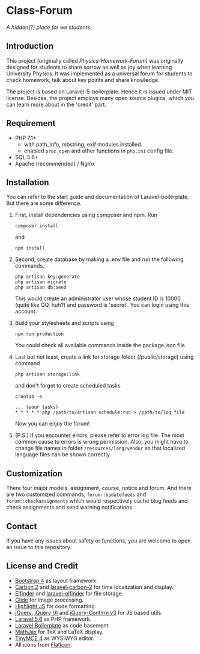 # Class-Forum

*A hidden(?) place for we students.*

## Introduction

This project (originally called *Physics-Homework-Forum*) was 
 originally designed for students to  share sorrow as well as
 joy when learning University Physics. It was implemented as 
 a universal forum for students to check homework, talk about
 key points and share knowledge.

The project is based on Laravel-5-boilerplate. 
 Hence it is issued under MIT license. Besides, the 
 project employs many open source plugins, which you can learn
 more about in the 'credit' part.

## Requirement

- PHP 7.1+
  - with path_info, mbstring, exif modules installed.
  - enabled ``proc_open`` and other functions in 
    ``php.ini`` config file.
- SQL 5.6+
- Apache (recommended) / Nginx

## Installation

You can refer to the start guide and documentation 
of Laravel-boilerplate. But there are some difference.

1. First, install dependencies using composer and npm. Run 

   ```shell
   composer install
   ```

   and

   ```shell
   npm install
   ```

2. Second, create database by making a .env file 
   and run the following commands.

   ```shell
   php artisan key:generate
   php artisan migrate
   php artisan db:seed
   ```

   This would create an administrator user whose
   student ID is 10000 (quite like QQ, huh?) and 
   password is 'secret'. You can login using this 
   account.

3. Build your stylesheets and scripts using

   ```shell
   npm run production
   ```

   You could check all available commands inside the 
   package.json file.

4. Last but not least, create a link for storage 
folder (/public/storage) using command 

   ```
   php artisan storage:link
   ```

   and don't forget to create scheduled tasks

   ```
   crontab -e
   
   ... (your tasks)
   * * * * * php /path/to/artisan schedule:run > /path/to/log_file
   ```

   Now you can enjoy the forum!
   
5. (P.S.) If you encounter errors, please refer to 
 error log file. The most common cause to errors is 
 wrong permission. Also, you might have to change file
 names in folder ``/resources/lang/vendor`` so that 
 localized language files can be shown correctly.
 
## Customization

There four major models, assignment, course, notice
 and forum. And there are two customized commands,
 ``forum::updatefeeds`` and ``forum::checkassignments``
 which would respectively cache blog feeds and check
 assignments and send warning notifications.

## Contact

If you have any issues about safety or functions, you are welcome to open an issue to this repository.

## License and Credit

*   [Bootstrap 4](http://getbootstrap.com/) as layout framework.
*   [Carbon 2](https://carbon.nesbot.com/) and [laravel-carbon-2](https://github.com/kylekatarnls/laravel-carbon-2) for time localization and display.
*   [Elfinder](https://github.com/Studio-42/elFinder) and [laravel-elfinder](https://github.com/barryvdh/laravel-elfinder) for file storage.
*   [Glide](http://glide.thephpleague.com/) for image processing.
*   [Highlight.JS](https://highlightjs.org/) for code formatting.
*   [jQuery](http://jquery.com/), [jQuery UI](https://jqueryui.com/) and [jQuery-Confirm v3](https://github.com/craftpip/jquery-confirm) for JS based utils.
*   [Laravel 5.6](https://laravel.com/) as PHP framework.
*   [Laravel Boilerplate](http://laravel-boilerplate.com/) as code basement.
*   [MathJax](https://www.mathjax.org/) for TeX and LaTeX display.
*   [TinyMCE 4](https://www.tiny.cloud/) as WYSIWYG editor.
*   All icons from [FlatIcon](https://www.flaticon.com/).